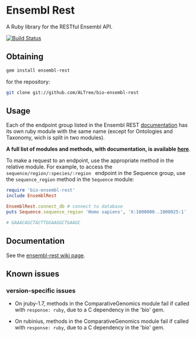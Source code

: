Ensembl Rest
================

A Ruby library for the RESTful Ensembl API.

[![Build Status](https://api.travis-ci.org/ALTree/ensembl-rest.png)](https://travis-ci.org/ALTree/ensembl-rest)

Obtaining
---------

```sh
gem install ensembl-rest
```
for the repository:
```sh
git clone git://github.com/ALTree/bio-ensembl-rest
```

Usage
-----

Each of the endpoint group listed in the Ensembl REST [documentation](http://beta.rest.ensembl.org/) has its own ruby module with the same name (except for Ontologies and Taxonomy, wich is split in two modules).

**A full list of modules and methods, with documentation, is available [here](https://github.com/ALTree/bio-ensembl-rest/wiki/modules-and-methods-list)**.

To make a request to an endpoint, use the appropriate method in the relative module. For example, to access the `sequence/region/:species/:region ` endpoint in the Sequence group, use the `sequence_region` method in the `Sequence` module:

```ruby
require 'bio-ensembl-rest'
include EnsemblRest

EnsemblRest.connect_db # connect to database
puts Sequence.sequence_region 'Homo sapiens', 'X:1000000..1000025:1'

# GAAACAGCTACTTGGAAGGCTGAAGC
```

Documentation
-----------
See the [ensembl-rest wiki page](https://github.com/ALTree/bio-ensembl-rest/wiki).

## Known issues

### version-specific issues

* On jruby-1.7, methods in the ComparativeGenomics module fail if called with `response: ruby`,
due to a C dependency in the 'bio' gem.

* On rubinius, methods in the ComparativeGenomics module fail if called with `response: ruby`,
due to a C dependency in the 'bio' gem.

